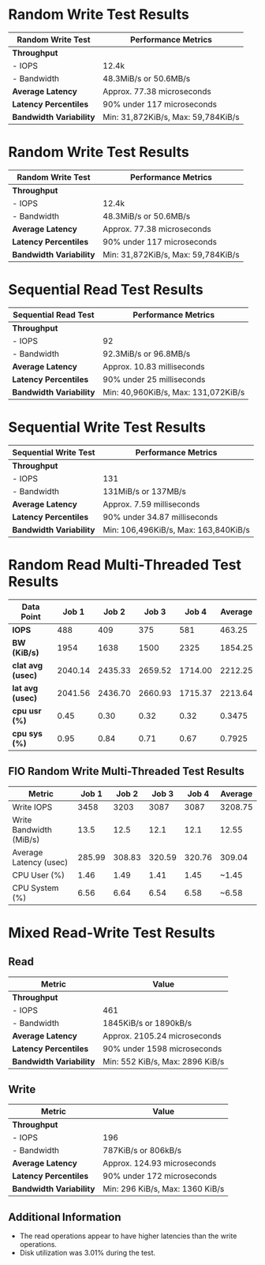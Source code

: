 # Random Write Test Results

| Random Write Test          | Performance Metrics                  |
|-----------------------------|--------------------------------------|
| **Throughput**              |                                      |
| - IOPS                      | 12.4k                               |
| - Bandwidth                 | 48.3MiB/s or 50.6MB/s               |
| **Average Latency**        | Approx. 77.38 microseconds           |
| **Latency Percentiles**    | 90% under 117 microseconds           |
| **Bandwidth Variability**  | Min: 31,872KiB/s, Max: 59,784KiB/s  |

# Random Write Test Results

| Random Write Test          | Performance Metrics                  |
|-----------------------------|--------------------------------------|
| **Throughput**              |                                      |
| - IOPS                      | 12.4k                               |
| - Bandwidth                 | 48.3MiB/s or 50.6MB/s               |
| **Average Latency**        | Approx. 77.38 microseconds           |
| **Latency Percentiles**    | 90% under 117 microseconds           |
| **Bandwidth Variability**  | Min: 31,872KiB/s, Max: 59,784KiB/s  |

# Sequential Read Test Results

| Sequential Read Test       | Performance Metrics                  |
|----------------------------|-------------------------------------|
| **Throughput**             |                                    |
| - IOPS                     | 92                                |
| - Bandwidth                | 92.3MiB/s or 96.8MB/s             |
| **Average Latency**       | Approx. 10.83 milliseconds         |
| **Latency Percentiles**   | 90% under 25 milliseconds          |
| **Bandwidth Variability** | Min: 40,960KiB/s, Max: 131,072KiB/s|

# Sequential Write Test Results

| Sequential Write Test      | Performance Metrics                 |
|----------------------------|-------------------------------------|
| **Throughput**             |                                    |
| - IOPS                     | 131                                |
| - Bandwidth                | 131MiB/s or 137MB/s                |
| **Average Latency**       | Approx. 7.59 milliseconds           |
| **Latency Percentiles**   | 90% under 34.87 milliseconds        |
| **Bandwidth Variability** | Min: 106,496KiB/s, Max: 163,840KiB/s|

# Random Read Multi-Threaded Test Results

| Data Point         | Job 1    | Job 2    | Job 3    | Job 4    | Average  |
|--------------------|----------|----------|----------|----------|----------|
| **IOPS**           | 488      | 409      | 375      | 581      | 463.25   |
| **BW (KiB/s)**     | 1954     | 1638     | 1500     | 2325     | 1854.25  |
| **clat avg (usec)**| 2040.14  | 2435.33  | 2659.52  | 1714.00  | 2212.25  |
| **lat avg (usec)** | 2041.56  | 2436.70  | 2660.93  | 1715.37  | 2213.64  |
| **cpu usr (%)**    | 0.45     | 0.30     | 0.32     | 0.32     | 0.3475   |
| **cpu sys (%)**    | 0.95     | 0.84     | 0.71     | 0.67     | 0.7925   |

## FIO Random Write Multi-Threaded Test Results

| Metric                    | Job 1  | Job 2  | Job 3  | Job 4          | Average  |
|---------------------------|--------|--------|--------|----------------|----------|
| Write IOPS                | 3458   | 3203   | 3087   | 3087           | 3208.75  |
| Write Bandwidth (MiB/s)   | 13.5   | 12.5   | 12.1   | 12.1           | 12.55    |
| Average Latency (usec)    | 285.99 | 308.83 | 320.59 | 320.76         | 309.04   |
| CPU User (%)              | 1.46   | 1.49   | 1.41   | 1.45           | ~1.45    |
| CPU System (%)            | 6.56   | 6.64   | 6.54   | 6.58           | ~6.58    |

# Mixed Read-Write Test Results

## Read

| Metric                     | Value                         |
|----------------------------|-------------------------------|
| **Throughput**             |                               |
| - IOPS                     | 461                           |
| - Bandwidth                | 1845KiB/s or 1890kB/s         |
| **Average Latency**        | Approx. 2105.24 microseconds  |
| **Latency Percentiles**    | 90% under 1598 microseconds   |
| **Bandwidth Variability**  | Min: 552 KiB/s, Max: 2896 KiB/s |

## Write

| Metric                     | Value                         |
|----------------------------|-------------------------------|
| **Throughput**             |                               |
| - IOPS                     | 196                           |
| - Bandwidth                | 787KiB/s or 806kB/s           |
| **Average Latency**        | Approx. 124.93 microseconds   |
| **Latency Percentiles**    | 90% under 172 microseconds    |
| **Bandwidth Variability**  | Min: 296 KiB/s, Max: 1360 KiB/s |

## Additional Information

- The read operations appear to have higher latencies than the write operations.
- Disk utilization was 3.01% during the test.

